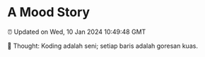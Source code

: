 # A Mood Story

⏰ Updated on Wed, 10 Jan 2024 10:49:48 GMT

💭 Thought: Koding adalah seni; setiap baris adalah goresan kuas.

